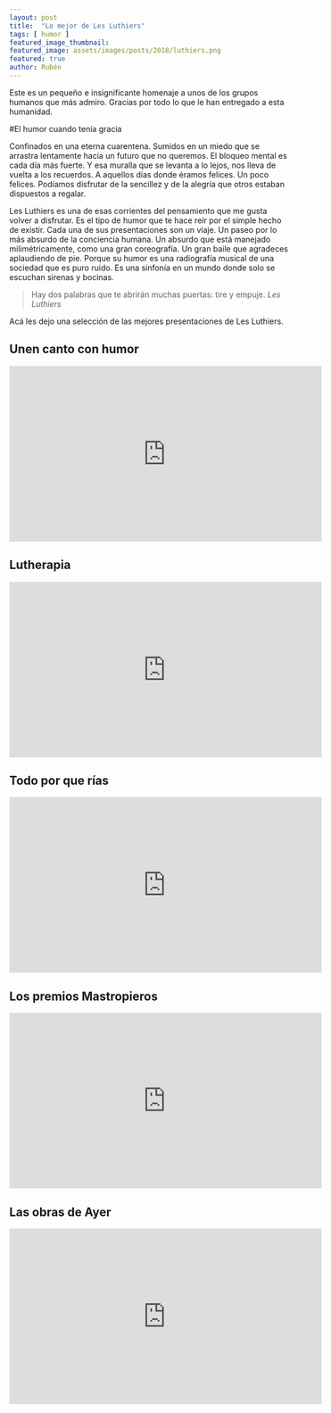 ```yaml
---
layout: post
title:  "Lo mejor de Les Luthiers"
tags: [ humor ]
featured_image_thumbnail:
featured_image: assets/images/posts/2018/luthiers.png
featured: true
author: Rubén
---
```


Este es un pequeño e insignificante homenaje a unos de los grupos humanos que más admiro. Gracias por todo lo que le han entregado a esta humanidad.

#El humor cuando tenía gracia

Confinados en una eterna cuarentena. Sumidos en un miedo que se arrastra lentamente hacia un futuro que no queremos. El bloqueo mental es cada día más fuerte. Y esa muralla que se levanta a lo lejos, nos lleva de vuelta a los recuerdos. A aquellos días donde éramos felices. Un poco felices. Podíamos disfrutar de la sencillez y de la alegría que otros estaban dispuestos a regalar.

Les Luthiers es una de esas corrientes del pensamiento que me gusta volver a disfrutar. Es el tipo de humor que te hace reír por el simple hecho de existir. Cada una de sus presentaciones son un viaje. Un paseo por lo más absurdo de la conciencia humana. Un absurdo que está manejado milimétricamente, como una gran coreografía. Un gran baile que agradeces aplaudiendo de pie. Porque su humor es una radiografía musical de una sociedad que es puro ruido. Es una sinfonía en un mundo donde solo se escuchan sirenas y bocinas.

>Hay dos palabras que te abrirán muchas puertas: tire y empuje. <cite>Les Luthiers</cite>


Acá les dejo una selección de las mejores presentaciones de Les Luthiers.

## Unen canto con humor

<iframe width="560" height="315" src="https://www.youtube.com/embed/jYo4UegPb9U" frameborder="0" allow="accelerometer; autoplay; encrypted-media; gyroscope; picture-in-picture" allowfullscreen></iframe>

## Lutherapia

<iframe width="560" height="315" src="https://www.youtube.com/embed/je98bBAKvUI" frameborder="0" allow="accelerometer; autoplay; encrypted-media; gyroscope; picture-in-picture" allowfullscreen></iframe>

## Todo por que rías

<iframe width="560" height="315" src="https://www.youtube.com/embed/dShMxlUU66o" frameborder="0" allow="accelerometer; autoplay; encrypted-media; gyroscope; picture-in-picture" allowfullscreen></iframe>

## Los premios Mastropieros

<iframe width="560" height="315" src="https://www.youtube.com/embed/r6npSO9znBE" frameborder="0" allow="accelerometer; autoplay; encrypted-media; gyroscope; picture-in-picture" allowfullscreen></iframe>

## Las obras de Ayer

<iframe width="560" height="315" src="https://www.youtube.com/embed/KMvsC_eQx4E" frameborder="0" allow="accelerometer; autoplay; encrypted-media; gyroscope; picture-in-picture" allowfullscreen></iframe>
